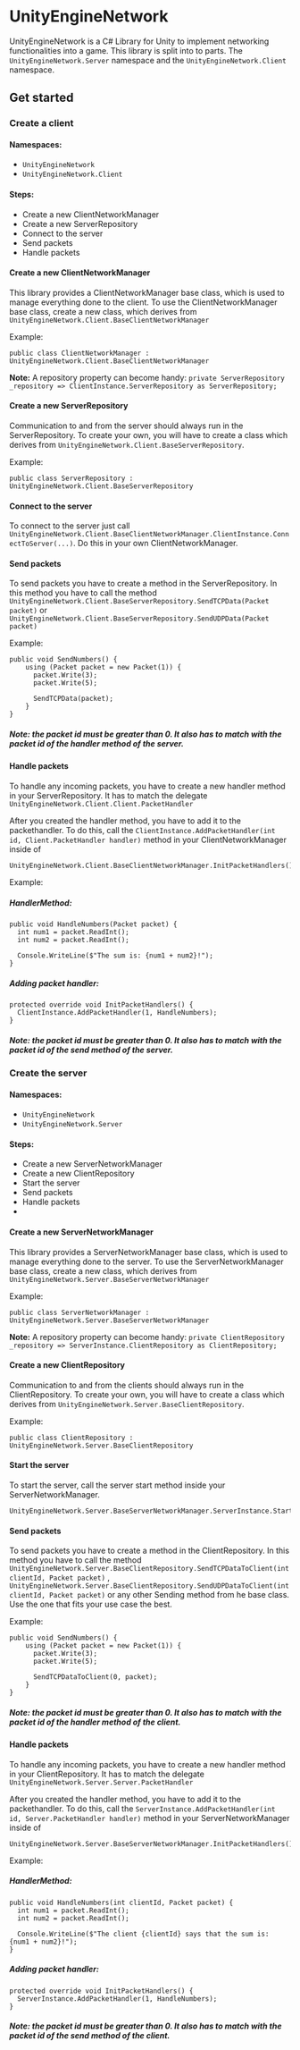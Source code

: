
# UnityEngineNetwork
UnityEngineNetwork is a C# Library for Unity to implement networking functionalities into a game. This library is split into to parts. The `UnityEngineNetwork.Server` namespace and the `UnityEngineNetwork.Client` namespace.
## Get started
### Create a client
#### Namespaces:
 - `UnityEngineNetwork` 
 - `UnityEngineNetwork.Client`

#### Steps:
 - Create a new ClientNetworkManager
 - Create a new ServerRepository
 - Connect to the server
 - Send packets
 - Handle packets
 
#### Create a new ClientNetworkManager
This library provides a ClientNetworkManager base class, which is used to manage everything done to the client. To use the ClientNetworkManager base class, create a new class, which derives from `UnityEngineNetwork.Client.BaseClientNetworkManager`

Example:

    public class ClientNetworkManager : UnityEngineNetwork.Client.BaseClientNetworkManager

**Note:**
A repository property can become handy:
`private ServerRepository _repository => ClientInstance.ServerRepository as ServerRepository;`

#### Create a new ServerRepository
Communication to and from the server should always run in the ServerRepository. To create your own, you will have to create a class which derives from `UnityEngineNetwork.Client.BaseServerRepository`.

Example:

    public class ServerRepository : UnityEngineNetwork.Client.BaseServerRepository
    
#### Connect to the server
To connect to the server just call `UnityEngineNetwork.Client.BaseClientNetworkManager.ClientInstance.ConnectToServer(...)`.
Do this in your own ClientNetworkManager.

#### Send packets
To send packets you have to create a method in the ServerRepository. In this method you have to call the method 
`UnityEngineNetwork.Client.BaseServerRepository.SendTCPData(Packet packet)` 
or 
`UnityEngineNetwork.Client.BaseServerRepository.SendUDPData(Packet packet)` 

Example:

    public void SendNumbers() {
	    using (Packet packet = new Packet(1)) {
	      packet.Write(3);
	      packet.Write(5);

	      SendTCPData(packet);
	    }
    }
##### Note: the packet id must be greater than 0. It also has to match with the packet id of the handler method of the server.

#### Handle packets
To handle any incoming packets, you have to create a new handler method in your ServerRepository. It has to match the delegate `UnityEngineNetwork.Client.Client.PacketHandler`

After you created the handler method, you have to add it to the packethandler. To do this, call the
`ClientInstance.AddPacketHandler(int id, Client.PacketHandler handler)` 
method in your ClientNetworkManager inside of 

    UnityEngineNetwork.Client.BaseClientNetworkManager.InitPacketHandlers()

Example:
##### HandlerMethod:
    public void HandleNumbers(Packet packet) {
      int num1 = packet.ReadInt();
      int num2 = packet.ReadInt();

      Console.WriteLine($"The sum is: {num1 + num2}!");
    }
##### Adding packet handler:
    protected override void InitPacketHandlers() {
      ClientInstance.AddPacketHandler(1, HandleNumbers);
    }
##### Note: the packet id must be greater than 0. It also has to match with the packet id of the send method of the server.

### Create the server
#### Namespaces:
 - `UnityEngineNetwork` 
 - `UnityEngineNetwork.Server`

#### Steps:
 - Create a new ServerNetworkManager
 - Create a new ClientRepository
 - Start the server
 - Send packets
 - Handle packets
 - 
#### Create a new ServerNetworkManager
This library provides a ServerNetworkManager base class, which is used to manage everything done to the server. To use the ServerNetworkManager base class, create a new class, which derives from `UnityEngineNetwork.Server.BaseServerNetworkManager`

Example:

    public class ServerNetworkManager : UnityEngineNetwork.Server.BaseServerNetworkManager

**Note:**
A repository property can become handy:
`private ClientRepository _repository => ServerInstance.ClientRepository as ClientRepository;`

#### Create a new ClientRepository
Communication to and from the clients should always run in the ClientRepository. To create your own, you will have to create a class which derives from `UnityEngineNetwork.Server.BaseClientRepository`.

Example:

    public class ClientRepository : UnityEngineNetwork.Server.BaseClientRepository

#### Start the server
To start the server, call the server start method inside your ServerNetworkManager.

    UnityEngineNetwork.Server.BaseServerNetworkManager.ServerInstance.Start(...)

#### Send packets
To send packets you have to create a method in the ClientRepository. In this method you have to call the method 
`UnityEngineNetwork.Server.BaseClientRepository.SendTCPDataToClient(int clientId, Packet packet)` ,
`UnityEngineNetwork.Server.BaseClientRepository.SendUDPDataToClient(int clientId, Packet packet)` or any other Sending method from he base class. Use the one that fits your use case the best.

Example:

    public void SendNumbers() {
	    using (Packet packet = new Packet(1)) {
	      packet.Write(3);
	      packet.Write(5);

	      SendTCPDataToClient(0, packet);
	    }
    }
##### Note: the packet id must be greater than 0. It also has to match with the packet id of the handler method of the client.

#### Handle packets
To handle any incoming packets, you have to create a new handler method in your ClientRepository. It has to match the delegate `UnityEngineNetwork.Server.Server.PacketHandler`

After you created the handler method, you have to add it to the packethandler. To do this, call the
`ServerInstance.AddPacketHandler(int id, Server.PacketHandler handler)` 
method in your ServerNetworkManager inside of 

    UnityEngineNetwork.Server.BaseServerNetworkManager.InitPacketHandlers()

Example:
##### HandlerMethod:
    public void HandleNumbers(int clientId, Packet packet) {
      int num1 = packet.ReadInt();
      int num2 = packet.ReadInt();

      Console.WriteLine($"The client {clientId} says that the sum is: {num1 + num2}!");
    }
##### Adding packet handler:
    protected override void InitPacketHandlers() {
      ServerInstance.AddPacketHandler(1, HandleNumbers);
    }
##### Note: the packet id must be greater than 0. It also has to match with the packet id of the send method of the client.
